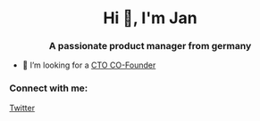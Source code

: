 <h1 align="center">Hi 👋, I'm Jan</h1>
<h3 align="center">A passionate product manager from germany</h3>

- 🌱 I’m looking for a [CTO CO-Founder](co-founder-stuttgart.de)

<h3 align="left">Connect with me:</h3>
<p align="left">
<a href="https://twitter.com/jan0711" target="blank">Twitter</a>
</p>
